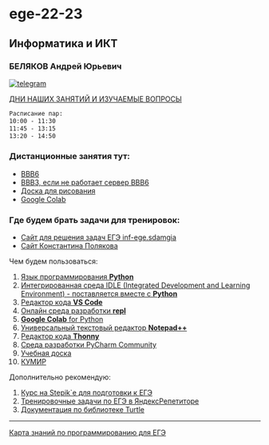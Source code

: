 # ege-22-23

## Информатика и ИКТ

### БЕЛЯКОВ Андрей Юрьевич  

[![telegram](https://pcoding.ru/ico/telegram.png)](https://t.me/AndreyPerm)  

[ДНИ НАШИХ ЗАНЯТИЙ И ИЗУЧАЕМЫЕ ВОПРОСЫ](days.md)  

```txt  
Расписание пар:  
10:00 - 11:30  
11:45 - 13:15  
13:20 - 14:50  
``` 

### Дистанционные занятия тут:  

* [BBB6](https://bbb6.psaa.ru/b/qt6-06w-o09-6wz)  
* [BBB3, если не работает сервер BBB6](https://bbb3.psaa.ru/b/crk-eif-gxb-wz5)  
* [Доска для рисования](https://jamboard.google.com/d/1xmh7Mrc_nAR3PmstdYa9nYTs9L2-kh0dS6ZtaswkQZU/edit?usp=sharing)  
* [Google Colab](https://colab.research.google.com/drive/1Ip_2tQ3MZDehmYG36aAHPFj_msrPgJCt?usp=sharing)  

### Где будем брать задачи для тренировок:  

* [Сайт для решения задач ЕГЭ inf-ege.sdamgia](https://inf-ege.sdamgia.ru/)  
* [Сайт Константина Полякова](https://kpolyakov.spb.ru/school/ege/tests.htm)  

Чем будем пользоваться:  

1) [Язык программирования **Python**](https://www.python.org/downloads/)  
2) [Интегрированная среда IDLE (Integrated Development and Learning Environment) - поставляется вместе с **Python**](https://www.python.org/downloads/)  
3) [Редактор кода **VS Code**](https://code.visualstudio.com/)  
4) [Онлайн среда разработки **repl**](https://replit.com/)  
5) [**Google Colab** for Python](https://colab.research.google.com/)  
6) [Универсальный текстовый редактор **Notepad++**](https://notepad-plus-plus.org/downloads/)  
7) [Редактор кода **Thonny**](https://thonny.org/)  
8) [Среда разработки PyCharm Community](https://www.jetbrains.com/ru-ru/pycharm/download/)  
9) [Учебная доска](https://jamboard.google.com/)  
10) [КУМИР](https://www.niisi.ru/kumir/dl.htm)  

Дополнительно рекомендую:  

1. [Курс на Stepik`е для подготовки к ЕГЭ](https://stepik.org/50169/)  
2. [Тренировочные задачи по ЕГЭ в ЯндексРепетиторе](https://yandex.ru/tutor/subject/?subject_id=6)  
3. [Документация по библиотеке Turtle](https://docs-python.ru/standart-library/modul-turtle/)  

---  

[Карта знаний по программированию для ЕГЭ](knowledge-map.md)  


